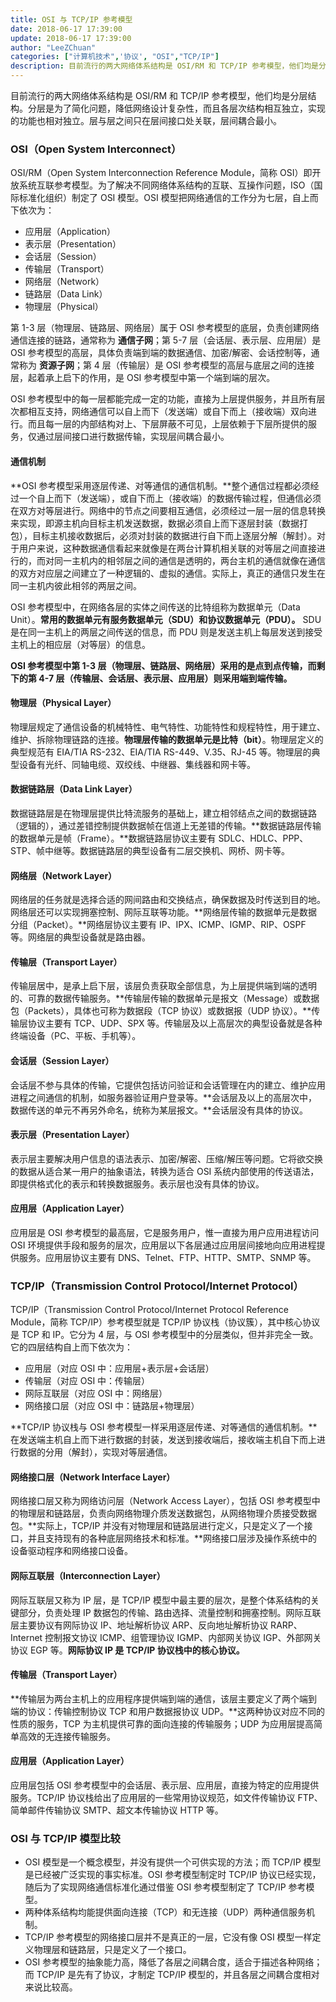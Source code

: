 ```yaml
---
title: OSI 与 TCP/IP 参考模型
date: 2018-06-17 17:39:00
update: 2018-06-17 17:39:00
author: "LeeZChuan"
categories: ["计算机技术",'协议', "OSI","TCP/IP"]
description: 目前流行的两大网络体系结构是 OSI/RM 和 TCP/IP 参考模型，他们均是分层结构。分层是为了简化问题，降低网络设计复杂性，而且各层次结构相互独立，实现的功能也相对独立。层与层之间只在层间接口处关联，层间耦合最小。
---
```




目前流行的两大网络体系结构是 OSI/RM 和 TCP/IP 参考模型，他们均是分层结构。分层是为了简化问题，降低网络设计复杂性，而且各层次结构相互独立，实现的功能也相对独立。层与层之间只在层间接口处关联，层间耦合最小。

<!-- truncate -->

### OSI（Open System Interconnect）

OSI/RM（Open System Interconnection Reference Module，简称 OSI）即开放系统互联参考模型。为了解决不同网络体系结构的互联、互操作问题，ISO（国际标准化组织）制定了 OSI 模型。OSI 模型把网络通信的工作分为七层，自上而下依次为：

- 应用层（Application）
- 表示层（Presentation）
- 会话层（Session）
- 传输层（Transport）
- 网络层（Network）
- 链路层（Data Link）
- 物理层（Physical）

第 1-3 层（物理层、链路层、网络层）属于 OSI 参考模型的底层，负责创建网络通信连接的链路，通常称为 **通信子网**；第 5-7 层（会话层、表示层、应用层）是 OSI 参考模型的高层，具体负责端到端的数据通信、加密/解密、会话控制等，通常称为 **资源子网**；第 4 层（传输层）是 OSI 参考模型的高层与底层之间的连接层，起着承上启下的作用，是 OSI 参考模型中第一个端到端的层次。

OSI 参考模型中的每一层都能完成一定的功能，直接为上层提供服务，并且所有层次都相互支持，网络通信可以自上而下（发送端）或自下而上（接收端）双向进行。而且每一层的内部结构对上、下层屏蔽不可见，上层依赖于下层所提供的服务，仅通过层间接口进行数据传输，实现层间耦合最小。

#### 通信机制

**OSI 参考模型采用逐层传递、对等通信的通信机制。**整个通信过程都必须经过一个自上而下（发送端），或自下而上（接收端）的数据传输过程，但通信必须在双方对等层进行。网络中的节点之间要相互通信，必须经过一层一层的信息转换来实现，即源主机向目标主机发送数据，数据必须自上而下逐层封装（数据打包），目标主机接收数据后，必须对封装的数据进行自下而上逐层分解（解封）。对于用户来说，这种数据通信看起来就像是在两台计算机相关联的对等层之间直接进行的，而对同一主机内的相邻层之间的通信是透明的，两台主机的通信就像在通信的双方对应层之间建立了一种逻辑的、虚拟的通信。实际上，真正的通信只发生在同一主机内彼此相邻的两层之间。

OSI 参考模型中，在网络各层的实体之间传送的比特组称为数据单元（Data Unit）。**常用的数据单元有服务数据单元（SDU）和协议数据单元（PDU）。** SDU 是在同一主机上的两层之间传送的信息，而 PDU 则是发送主机上每层发送到接受主机上的相应层（对等层）的信息。

**OSI 参考模型中第 1-3 层（物理层、链路层、网络层）采用的是点到点传输，而剩下的第 4-7 层（传输层、会话层、表示层、应用层）则采用端到端传输。**

#### 物理层（Physical Layer）

物理层规定了通信设备的机械特性、电气特性、功能特性和规程特性，用于建立、维护、拆除物理链路的连接。**物理层传输的数据单元是比特（bit）**。物理层定义的典型规范有 EIA/TIA RS-232、EIA/TIA RS-449、V.35、RJ-45 等。物理层的典型设备有光纤、同轴电缆、双绞线、中继器、集线器和网卡等。

#### 数据链路层（Data Link Layer）

数据链路层是在物理层提供比特流服务的基础上，建立相邻结点之间的数据链路（逻辑的），通过差错控制提供数据帧在信道上无差错的传输。**数据链路层传输的数据单元是帧（Frame）。**数据链路层协议主要有 SDLC、HDLC、PPP、STP、帧中继等。数据链路层的典型设备有二层交换机、网桥、网卡等。

#### 网络层（Network Layer）

网络层的任务就是选择合适的网间路由和交换结点，确保数据及时传送到目的地。网络层还可以实现拥塞控制、网际互联等功能。**网络层传输的数据单元是数据分组（Packet）。**网络层协议主要有 IP、IPX、ICMP、IGMP、RIP、OSPF 等。网络层的典型设备就是路由器。

#### 传输层（Transport Layer）

传输层居中，是承上启下层，该层负责获取全部信息，为上层提供端到端的透明的、可靠的数据传输服务。**传输层传输的数据单元是报文（Message）或数据包（Packets），具体也可称为数据段（TCP 协议）或数据报（UDP 协议）。**传输层协议主要有 TCP、UDP、SPX 等。传输层及以上高层次的典型设备就是各种终端设备（PC、平板、手机等）。

#### 会话层（Session Layer）

会话层不参与具体的传输，它提供包括访问验证和会话管理在内的建立、维护应用进程之间通信的机制，如服务器验证用户登录等。**会话层及以上的高层次中，数据传送的单元不再另外命名，统称为某层报文。**会话层没有具体的协议。

#### 表示层（Presentation Layer）

表示层主要解决用户信息的语法表示、加密/解密、压缩/解压等问题。它将欲交换的数据从适合某一用户的抽象语法，转换为适合 OSI 系统内部使用的传送语法，即提供格式化的表示和转换数据服务。表示层也没有具体的协议。

#### 应用层（Application Layer）

应用层是 OSI 参考模型的最高层，它是服务用户，惟一直接为用户应用进程访问 OSI 环境提供手段和服务的层次，应用层以下各层通过应用层间接地向应用进程提供服务。应用层协议主要有 DNS、Telnet、FTP、HTTP、SMTP、SNMP 等。

### TCP/IP（Transmission Control Protocol/Internet Protocol）

TCP/IP（Transmission Control Protocol/Internet Protocol Reference Module，简称 TCP/IP）参考模型就是 TCP/IP 协议栈（协议簇），其中核心协议是 TCP 和 IP。它分为 4 层，与 OSI 参考模型中的分层类似，但并非完全一致。它的四层结构自上而下依次为：

- 应用层（对应 OSI 中：应用层+表示层+会话层）
- 传输层（对应 OSI 中：传输层）
- 网际互联层（对应 OSI 中：网络层）
- 网络接口层（对应 OSI 中：链路层+物理层）

**TCP/IP 协议栈与 OSI 参考模型一样采用逐层传递、对等通信的通信机制。**在发送端主机自上而下进行数据的封装，发送到接收端后，接收端主机自下而上进行数据的分用（解封），实现对等层通信。

#### 网络接口层（Network Interface Layer）

网络接口层又称为网络访问层（Network Access Layer），包括 OSI 参考模型中的物理层和链路层，负责向网络物理介质发送数据包，从网络物理介质接受数据包。**实际上，TCP/IP 并没有对物理层和链路层进行定义，只是定义了一个接口，并且支持现有的各种底层网络技术和标准。**网络接口层涉及操作系统中的设备驱动程序和网络接口设备。

#### 网际互联层（Interconnection Layer）

网际互联层又称为 IP 层，是 TCP/IP 模型中最主要的层次，是整个体系结构的关键部分，负责处理 IP 数据包的传输、路由选择、流量控制和拥塞控制。网际互联层主要协议有网际协议 IP、地址解析协议 ARP、反向地址解析协议 RARP、Internet 控制报文协议 ICMP、组管理协议 IGMP、内部网关协议 IGP、外部网关协议 EGP 等。**网际协议 IP 是 TCP/IP 协议栈中的核心协议。**

#### 传输层（Transport Layer）

**传输层为两台主机上的应用程序提供端到端的通信，该层主要定义了两个端到端的协议：传输控制协议 TCP 和用户数据报协议 UDP。**这两种协议对应不同的性质的服务，TCP 为主机提供可靠的面向连接的传输服务；UDP 为应用层提高简单高效的无连接传输服务。

#### 应用层（Application Layer）

应用层包括 OSI 参考模型中的会话层、表示层、应用层，直接为特定的应用提供服务。TCP/IP 协议栈给出了应用层的一些常用协议规范，如文件传输协议 FTP、简单邮件传输协议 SMTP、超文本传输协议 HTTP 等。

### OSI 与 TCP/IP 模型比较

- OSI 模型是一个概念模型，并没有提供一个可供实现的方法；而 TCP/IP 模型是已经被广泛实现的事实标准。OSI 参考模型制定时 TCP/IP 协议已经实现，随后为了实现网络通信标准化通过借鉴 OSI 参考模型制定了 TCP/IP 参考模型。
- 两种体系结构均能提供面向连接（TCP）和无连接（UDP）两种通信服务机制。
- TCP/IP 参考模型的网络接口层并不是真正的一层，它没有像 OSI 模型一样定义物理层和链路层，只是定义了一个接口。
- OSI 参考模型的抽象能力高，降低了各层之间耦合度，适合于描述各种网络；而 TCP/IP 是先有了协议，才制定 TCP/IP 模型的，并且各层之间耦合度相对来说比较高。
